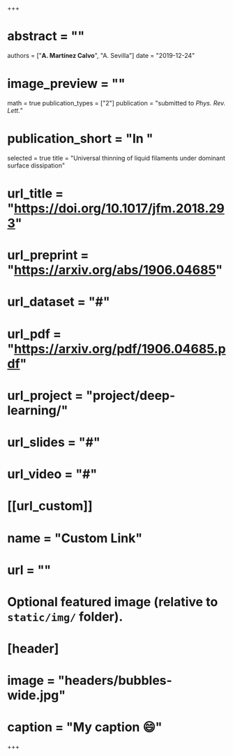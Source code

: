 +++
# abstract = ""
authors = ["**A. Martínez Calvo**", "A. Sevilla"]
date = "2019-12-24"
# image_preview = ""
math = true
publication_types = ["2"]
publication = "submitted to _Phys. Rev. Lett._"
# publication_short = "In "
selected = true
title = "Universal thinning of liquid filaments under dominant surface dissipation"
# url_title = "https://doi.org/10.1017/jfm.2018.293"
# url_preprint = "https://arxiv.org/abs/1906.04685"
# url_dataset = "#"
# url_pdf = "https://arxiv.org/pdf/1906.04685.pdf"
# url_project = "project/deep-learning/"
# url_slides = "#"
# url_video = "#"

# [[url_custom]]
 # name = "Custom Link"
 # url = ""

# Optional featured image (relative to `static/img/` folder).
# [header]
# image = "headers/bubbles-wide.jpg"
# caption = "My caption :smile:"

+++
